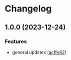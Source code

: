 # Changelog

## 1.0.0 (2023-12-24)


### Features

* general updates ([acffe82](https://github.com/ProxityStudios/typescript-starter/commit/acffe8220519dae2535df05bf403478906036119))
